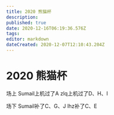 ```yaml
---
title: 2020 熊猫杯
description: 
published: true
date: 2020-12-16T06:19:36.576Z
tags: 
editor: markdown
dateCreated: 2020-12-07T12:10:43.204Z
---
```


# 2020 熊猫杯
场上
Sumail上机过了A
zlq上机过了D、H、I

场下
Sumail补了C、G、J
lhz补了C、E